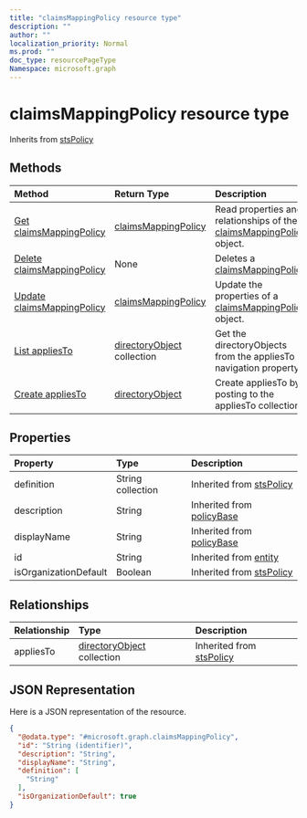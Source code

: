 ```yaml
---
title: "claimsMappingPolicy resource type"
description: ""
author: ""
localization_priority: Normal
ms.prod: ""
doc_type: resourcePageType
Namespace: microsoft.graph
---
```



# claimsMappingPolicy resource type




Inherits from [stsPolicy](../resources/stsPolicy.md)

## Methods
|Method|Return Type|Description|
|:---|:---|:---|
|[Get claimsMappingPolicy](../api/claimsmappingpolicy-get.md)|[claimsMappingPolicy](../resources/claimsMappingPolicy.md)|Read properties and relationships of the [claimsMappingPolicy](../resources/claimsmappingpolicy.md) object.|
|[Delete claimsMappingPolicy](../api/claimsmappingpolicy-delete.md)|None|Deletes a [claimsMappingPolicy](../resources/claimsmappingpolicy.md).|
|[Update claimsMappingPolicy](../api/claimsmappingpolicy-update.md)|[claimsMappingPolicy](../resources/claimsMappingPolicy.md)|Update the properties of a [claimsMappingPolicy](../resources/claimsmappingpolicy.md) object.|
|[List appliesTo](../api/claimsmappingpolicy-list-appliesto.md)|[directoryObject](../resources/directoryObject.md) collection|Get the directoryObjects from the appliesTo navigation property.|
|[Create appliesTo](../api/claimsmappingpolicy-post-appliesto.md)|[directoryObject](../resources/directoryObject.md)|Create appliesTo by posting to the appliesTo collection.|

## Properties
|Property|Type|Description|
|:---|:---|:---|
|definition|String collection| Inherited from [stsPolicy](../resources/stsPolicy.md)|
|description|String| Inherited from [policyBase](../resources/policyBase.md)|
|displayName|String| Inherited from [policyBase](../resources/policyBase.md)|
|id|String| Inherited from [entity](../resources/entity.md)|
|isOrganizationDefault|Boolean| Inherited from [stsPolicy](../resources/stsPolicy.md)|

## Relationships
|Relationship|Type|Description|
|:---|:---|:---|
|appliesTo|[directoryObject](../resources/directoryObject.md) collection| Inherited from [stsPolicy](../resources/stsPolicy.md)|

## JSON Representation
Here is a JSON representation of the resource.
<!-- {
  "blockType": "resource",
  "keyProperty": "id",
  "@odata.type": "microsoft.graph.claimsMappingPolicy",
  "baseType": "microsoft.graph.stsPolicy",
  "openType": false
}
-->
``` json
{
  "@odata.type": "#microsoft.graph.claimsMappingPolicy",
  "id": "String (identifier)",
  "description": "String",
  "displayName": "String",
  "definition": [
    "String"
  ],
  "isOrganizationDefault": true
}
```

